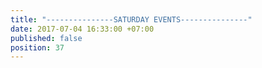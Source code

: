 ```yaml
---
title: "---------------SATURDAY EVENTS---------------"
date: 2017-07-04 16:33:00 +07:00
published: false
position: 37
---
```


